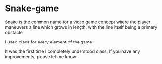 # Snake-game
Snake is the common name for a video game concept where the player maneuvers a line which grows in length, with the line itself being a primary obstacle

I used class for every element of the game

It was the first time I completely understood class, If you have any improvements, please let me know.
